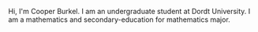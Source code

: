 Hi, I'm Cooper Burkel.
I am an undergraduate student at Dordt University.
I am a mathematics and secondary-education for mathematics major.

